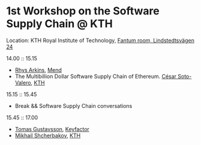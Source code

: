 # 1st Workshop on the Software Supply Chain @ KTH

Location: KTH Royal Institute of Technology, [Fantum room, Lindstedtsvägen 24](https://www.kth.se/places/room/id/c9ec01ab-b536-4be6-b82a-0d52ddadb2e6)

14.00 :: 15.15
- [Rhys Arkins](https://www.linkedin.com/in/rhys-arkins-5a643a/), [Mend](https://www.mend.io/)
- The Multibillion Dollar Software Supply Chain of Ethereum. [César Soto-Valero](https://www.cesarsotovalero.net/), [KTH](https://www.kth.se/)

15.15 :: 15.45
- Break && Software Supply Chain conversations

15.45 :: 17.00
- [Tomas Gustavsson](https://www.linkedin.com/in/tgustavsson/), [Keyfactor](https://www.keyfactor.com/)
- [Mikhail Shcherbakov](), [KTH](https://www.kth.se/)
